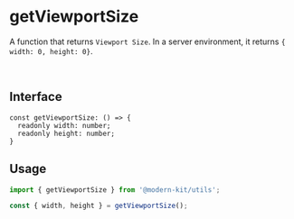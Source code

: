 # getViewportSize

A function that returns `Viewport Size`.
In a server environment, it returns `{ width: 0, height: 0}`.

<br />

## Interface
```tsx
const getViewportSize: () => {
  readonly width: number;
  readonly height: number;
}
```

## Usage
```ts
import { getViewportSize } from '@modern-kit/utils';

const { width, height } = getViewportSize();
```